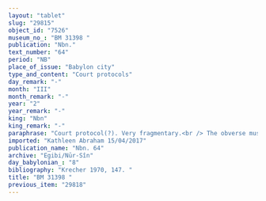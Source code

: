 ```yaml
---
layout: "tablet"
slug: "29815"
object_id: "7526"
museum_no_: "BM 31398 "
publication: "Nbn."
text_number: "64"
period: "NB"
place_of_issue: "Babylon city"
type_and_content: "Court protocols"
day_remark: "-"
month: "III"
month_remark: "-"
year: "2"
year_remark: "-"
king: "Nbn"
king_remark: "-"
paraphrase: "Court protocol(?). Very fragmentary.<br /> The obverse must have contained c. 15 lines but is completely broken off. Also the reverse is almost completely lost, and all that is preserved is the very end of the transaction: as compensation payment for a loss caused (<em>mull&ucirc;</em>) &hellip; followed by the list of witnesses that were present at this court verdict (<em>puruss&icirc; dīni</em>): names of the <em>sartennu</em>-official: S&icirc;n-erība; and 8 judges (<em>dayyānu</em>), a.o. Nab&ucirc;-ahhē-iddin/&Scaron;ulāya//Egibi; and the names of 2 scribes: Nādinu//Pahāru, and Nab&ucirc;-&scaron;umu-i&scaron;kun//Rab-ban&ecirc;"
imported: "Kathleen Abraham 15/04/2017"
publication_name: "Nbn. 64"
archive: "Egibi/Nūr-Sîn"
day_babylonian_: "8"
bibliography: "Krecher 1970, 147. "
title: "BM 31398 "
previous_item: "29818"
---
```

